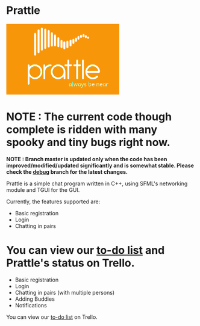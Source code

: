 Prattle
===========

![Prattle](Client/resources/images/Prattle_Madly_Orange_logo_small.png)

NOTE : The current code though complete is ridden with many spooky and tiny bugs right now.
=======
**NOTE : Branch master is updated only when the code has been improved/modified/updated significantly and is somewhat stable. Please check the [debug][1] branch for the latest changes.**

Prattle is a simple chat program written in C++, using SFML's networking module and TGUI for the GUI.

Currently, the features supported are:

* Basic registration
* Login
* Chatting in pairs

You can view our [to-do list][1] and Prattle's status on Trello.
=======
* Basic registration
* Login
* Chatting in pairs (with multiple persons)
* Adding Buddies
* Notifications

You can view our [to-do list][2] on Trello.



[1]: https://github.com/TheIllusionistMirage/Prattle/tree/debug "debug"
[2]: https://trello.com/b/7T367Ya3/current-to-do-list "to-do list"
